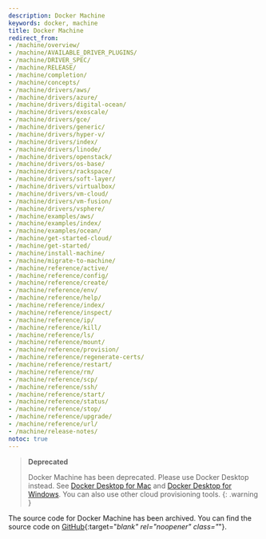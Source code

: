 ```yaml
---
description: Docker Machine
keywords: docker, machine
title: Docker Machine
redirect_from:
- /machine/overview/
- /machine/AVAILABLE_DRIVER_PLUGINS/
- /machine/DRIVER_SPEC/
- /machine/RELEASE/
- /machine/completion/
- /machine/concepts/
- /machine/drivers/aws/
- /machine/drivers/azure/
- /machine/drivers/digital-ocean/
- /machine/drivers/exoscale/
- /machine/drivers/gce/
- /machine/drivers/generic/
- /machine/drivers/hyper-v/
- /machine/drivers/index/
- /machine/drivers/linode/
- /machine/drivers/openstack/
- /machine/drivers/os-base/
- /machine/drivers/rackspace/
- /machine/drivers/soft-layer/
- /machine/drivers/virtualbox/
- /machine/drivers/vm-cloud/
- /machine/drivers/vm-fusion/
- /machine/drivers/vsphere/
- /machine/examples/aws/
- /machine/examples/index/
- /machine/examples/ocean/
- /machine/get-started-cloud/
- /machine/get-started/
- /machine/install-machine/
- /machine/migrate-to-machine/
- /machine/reference/active/
- /machine/reference/config/
- /machine/reference/create/
- /machine/reference/env/
- /machine/reference/help/
- /machine/reference/index/
- /machine/reference/inspect/
- /machine/reference/ip/
- /machine/reference/kill/
- /machine/reference/ls/
- /machine/reference/mount/
- /machine/reference/provision/
- /machine/reference/regenerate-certs/
- /machine/reference/restart/
- /machine/reference/rm/
- /machine/reference/scp/
- /machine/reference/ssh/
- /machine/reference/start/
- /machine/reference/status/
- /machine/reference/stop/
- /machine/reference/upgrade/
- /machine/reference/url/
- /machine/release-notes/
notoc: true
---
```


> **Deprecated**
>
> Docker Machine has been deprecated. Please use Docker Desktop instead. See [Docker Desktop for Mac](../desktop/mac/index.md)
> and [Docker Desktop for Windows](../desktop/windows/index.md).
> You can also use other cloud provisioning tools.
{: .warning }

The source code for Docker Machine has been archived. You can find the source code on [GitHub](https://github.com/docker/machine){:target="_blank" rel="noopener" class="_"}.
